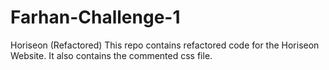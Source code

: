 # Farhan-Challenge-1
Horiseon (Refactored)
This repo contains refactored code for the Horiseon Website. It also contains the commented css file. 
